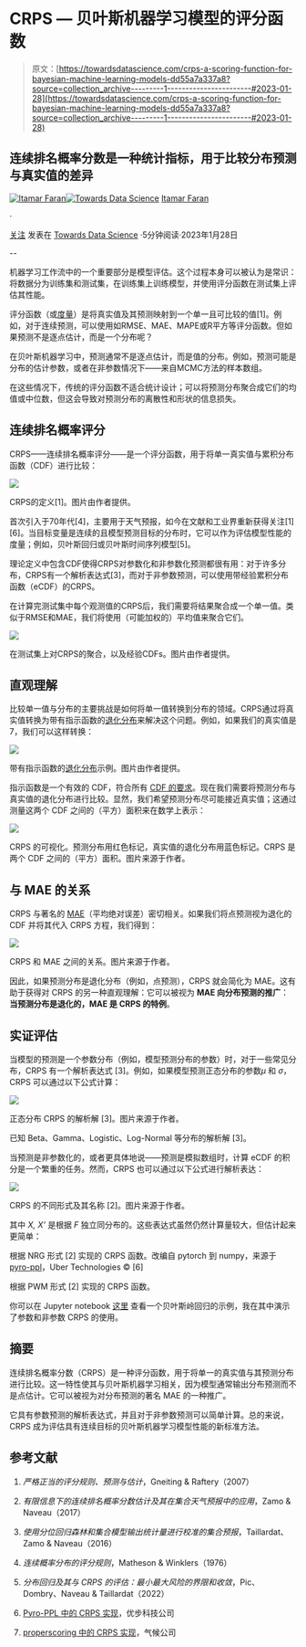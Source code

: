 # CRPS — 贝叶斯机器学习模型的评分函数

> 原文：[https://towardsdatascience.com/crps-a-scoring-function-for-bayesian-machine-learning-models-dd55a7a337a8?source=collection_archive---------1-----------------------#2023-01-28](https://towardsdatascience.com/crps-a-scoring-function-for-bayesian-machine-learning-models-dd55a7a337a8?source=collection_archive---------1-----------------------#2023-01-28)

## 连续排名概率分数是一种统计指标，用于比较分布预测与真实值的差异

[](https://medium.com/@itamar.faran?source=post_page-----dd55a7a337a8--------------------------------)[![Itamar Faran](../Images/aaef90d3cd4802c75407171875c336aa.png)](https://medium.com/@itamar.faran?source=post_page-----dd55a7a337a8--------------------------------)[](https://towardsdatascience.com/?source=post_page-----dd55a7a337a8--------------------------------)[![Towards Data Science](../Images/a6ff2676ffcc0c7aad8aaf1d79379785.png)](https://towardsdatascience.com/?source=post_page-----dd55a7a337a8--------------------------------) [Itamar Faran](https://medium.com/@itamar.faran?source=post_page-----dd55a7a337a8--------------------------------)

·

[关注](https://medium.com/m/signin?actionUrl=https%3A%2F%2Fmedium.com%2F_%2Fsubscribe%2Fuser%2F153789513a7b&operation=register&redirect=https%3A%2F%2Ftowardsdatascience.com%2Fcrps-a-scoring-function-for-bayesian-machine-learning-models-dd55a7a337a8&user=Itamar+Faran&userId=153789513a7b&source=post_page-153789513a7b----dd55a7a337a8---------------------post_header-----------) 发表在 [Towards Data Science](https://towardsdatascience.com/?source=post_page-----dd55a7a337a8--------------------------------) ·5分钟阅读·2023年1月28日

--

[](https://medium.com/m/signin?actionUrl=https%3A%2F%2Fmedium.com%2F_%2Fbookmark%2Fp%2Fdd55a7a337a8&operation=register&redirect=https%3A%2F%2Ftowardsdatascience.com%2Fcrps-a-scoring-function-for-bayesian-machine-learning-models-dd55a7a337a8&source=-----dd55a7a337a8---------------------bookmark_footer-----------)

机器学习工作流中的一个重要部分是模型评估。这个过程本身可以被认为是常识：将数据分为训练集和测试集，在训练集上训练模型，并使用评分函数在测试集上评估其性能。

评分函数（或[度量](https://scikit-learn.org/stable/modules/model_evaluation.html)）是将真实值及其预测映射到一个单一且可比较的值[1]。例如，对于连续预测，可以使用如RMSE、MAE、MAPE或R平方等评分函数。但如果预测不是逐点估计，而是一个分布呢？

在贝叶斯机器学习中，预测通常不是逐点估计，而是值的分布。例如，预测可能是分布的估计参数，或者在非参数情况下——来自MCMC方法的样本数组。

在这些情况下，传统的评分函数不适合统计设计；可以将预测分布聚合成它们的均值或中位数，但这会导致对预测分布的离散性和形状的信息损失。

## 连续排名概率评分

CRPS——连续排名概率评分——是一个评分函数，用于将单一真实值与累积分布函数（CDF）进行比较：

![](../Images/ffadb73ccd8ed3d3e2dbae231acfa283.png)

CRPS的定义[1]。图片由作者提供。

首次引入于70年代[4]，主要用于天气预报，如今在文献和工业界重新获得关注[1][6]。当目标变量是连续的且模型预测目标的分布时，它可以作为评估模型性能的度量；例如，贝叶斯回归或贝叶斯时间序列模型[5]。

理论定义中包含CDF使得CRPS对参数化和非参数化预测都很有用：对于许多分布，CRPS有一个解析表达式[3]，而对于非参数预测，可以使用带经验累积分布函数（eCDF）的CRPS。

在计算完测试集中每个观测值的CRPS后，我们需要将结果聚合成一个单一值。类似于RMSE和MAE，我们将使用（可能加权的）平均值来聚合它们。

![](../Images/693b4702ea961df404d44c8d2305bd54.png)

在测试集上对CRPS的聚合，以及经验CDFs。图片由作者提供。

## 直观理解

比较单一值与分布的主要挑战是如何将单一值转换到分布的领域。CRPS通过将真实值转换为带有指示函数的[退化分布](https://en.wikipedia.org/wiki/Degenerate_distribution)来解决这个问题。例如，如果我们的真实值是7，我们可以这样转换：

![](../Images/73387e8debe0345773a9445247ff7cb6.png)

带有指示函数的[退化分布](https://en.wikipedia.org/wiki/Degenerate_distribution)示例。图片由作者提供。

指示函数是一个有效的 CDF，符合所有 [CDF 的要求](https://en.wikipedia.org/wiki/Cumulative_distribution_function#Properties)。现在我们需要将预测分布与真实值的退化分布进行比较。显然，我们希望预测分布尽可能接近真实值；这通过测量这两个 CDF 之间的（平方）面积来在数学上表示：

![](../Images/48233724b8cca49e2d741c229e56637b.png)

CRPS 的可视化。预测分布用红色标记，真实值的退化分布用蓝色标记。CRPS 是两个 CDF 之间的（平方）面积。图片来源于作者。

## 与 MAE 的关系

CRPS 与著名的 [MAE](https://en.wikipedia.org/wiki/Mean_absolute_error)（平均绝对误差）密切相关。如果我们将点预测视为退化的 CDF 并将其代入 CRPS 方程，我们得到：

![](../Images/82c8fa95526d2cc6861145ef183860b6.png)

CRPS 和 MAE 之间的关系。图片来源于作者。

因此，如果预测分布是退化分布（例如，点预测），CRPS 就会简化为 MAE。这有助于获得对 CRPS 的另一种直观理解：它可以被视为 **MAE 向分布预测的推广**：**当预测分布是退化的，MAE 是 CRPS 的特例**。

## 实证评估

当模型的预测是一个参数分布（例如，模型预测分布的参数）时，对于一些常见分布，CRPS 有一个解析表达式 [3]。例如，如果模型预测正态分布的参数*μ* 和 *σ*，CRPS 可以通过以下公式计算：

![](../Images/67ccc0747d3413aabff964ecd015823f.png)

正态分布 CRPS 的解析解 [3]。图片来源于作者。

已知 Beta、Gamma、Logistic、Log-Normal 等分布的解析解 [3]。

当预测是非参数化的，或者更具体地说——预测是模拟数组时，计算 eCDF 的积分是一个繁重的任务。然而，CRPS 也可以通过以下公式进行解析表达：

![](../Images/4bca19a8c0aabede5910574683ffa553.png)

CRPS 的不同形式及其名称 [2]。图片来源于作者。

其中 *X, X’* 是根据 *F* 独立同分布的。这些表达式虽然仍然计算量较大，但估计起来更简单：

根据 NRG 形式 [2] 实现的 CRPS 函数。改编自 pytorch 到 numpy，来源于 [pyro-ppl](https://docs.pyro.ai/en/stable/_modules/pyro/ops/stats.html#crps_empirical)，Uber Technologies © [6]

根据 PWM 形式 [2] 实现的 CRPS 函数。

你可以在 Jupyter notebook [这里](https://github.com/itamarfaran/public-sandbox/blob/master/crps.ipynb) 查看一个贝叶斯岭回归的示例，我在其中演示了参数和非参数 CRPS 的使用。

## 摘要

连续排名概率分数（CRPS）是一种评分函数，用于将单一的真实值与其预测分布进行比较。这一特性使其与贝叶斯机器学习相关，因为模型通常输出分布预测而不是点估计。它可以被视为对分布预测的著名 MAE 的一种推广。

它具有参数预测的解析表达式，并且对于非参数预测可以简单计算。总的来说，CRPS 成为评估具有连续目标的贝叶斯机器学习模型性能的新标准方法。

## 参考文献

1.  *严格正当的评分规则、预测与估计*，Gneiting & Raftery（2007）

1.  *有限信息下的连续排名概率分数估计及其在集合天气预报中的应用*，Zamo & Naveau（2017）

1.  *使用分位回归森林和集合模型输出统计量进行校准的集合预报*，Taillardat、Zamo & Naveau（2016）

1.  *连续概率分布的评分规则*，Matheson & Winklers（1976）

1.  *分布回归及其与 CRPS 的评估：最小最大风险的界限和收敛*，Pic、Dombry、Naveau & Taillardat（2022）

1.  [Pyro-PPL 中的 CRPS 实现](https://docs.pyro.ai/en/stable/ops.html#pyro.ops.stats.crps_empirical)，优步科技公司

1.  [properscoring 中的 CRPS 实现](https://github.com/properscoring/properscoring)，气候公司
